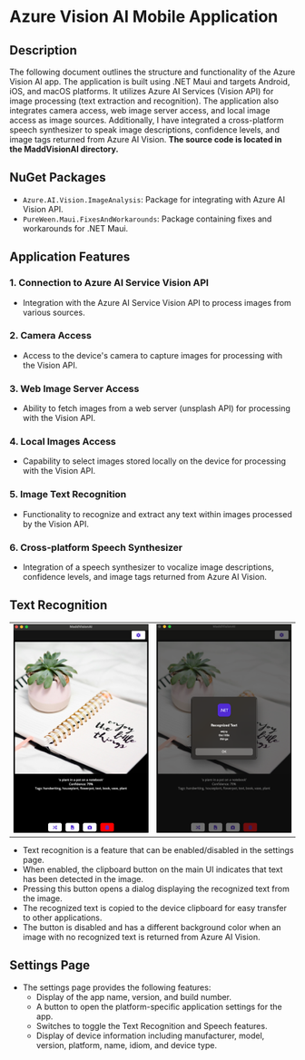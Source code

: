 # Azure Vision AI Mobile Application

## Description

The following document outlines the structure and functionality of the Azure Vision AI app. The application is built using .NET Maui and targets Android, iOS, and macOS platforms. It utilizes Azure AI Services (Vision API) for image processing (text extraction and recognition). The application also integrates camera access, web image server access, and local image access as image sources. Additionally, I have integrated a cross-platform speech synthesizer to speak image descriptions, confidence levels, and image tags returned from Azure AI Vision. **The source code is located in the MaddVisionAI directory.**

## NuGet Packages

- `Azure.AI.Vision.ImageAnalysis`: Package for integrating with Azure AI Vision API.
- `PureWeen.Maui.FixesAndWorkarounds`: Package containing fixes and workarounds for .NET Maui.

## Application Features

### 1. Connection to Azure AI Service Vision API

- Integration with the Azure AI Service Vision API to process images from various sources.

### 2. Camera Access

- Access to the device's camera to capture images for processing with the Vision API.

### 3. Web Image Server Access

- Ability to fetch images from a web server (unsplash API) for processing with the Vision API.

### 4. Local Images Access

- Capability to select images stored locally on the device for processing with the Vision API.

### 5. Image Text Recognition

- Functionality to recognize and extract any text within images processed by the Vision API.

### 6. Cross-platform Speech Synthesizer

- Integration of a speech synthesizer to vocalize image descriptions, confidence levels, and image tags returned from Azure AI Vision.

## Text Recognition
<table>
  <tr>
    <td><img src="./MaddVisionAI/Resources/Images/unsplash_img.png" alt="Text Based Image From Unsplash" width="400" /></td>
    <td><img src="./MaddVisionAI/Resources/Images/img_recognize.png" alt="Image Text Recognition Using VisionAI" width="400" /></td>
  </tr>
</table>

- Text recognition is a feature that can be enabled/disabled in the settings page.
- When enabled, the clipboard button on the main UI indicates that text has been detected in the image.
- Pressing this button opens a dialog displaying the recognized text from the image.
- The recognized text is copied to the device clipboard for easy transfer to other applications.
- The button is disabled and has a different background color when an image with no recognized text is returned from Azure AI Vision.

## Settings Page

- The settings page provides the following features:
  - Display of the app name, version, and build number.
  - A button to open the platform-specific application settings for the app.
  - Switches to toggle the Text Recognition and Speech features.
  - Display of device information including manufacturer, model, version, platform, name, idiom, and device type.


